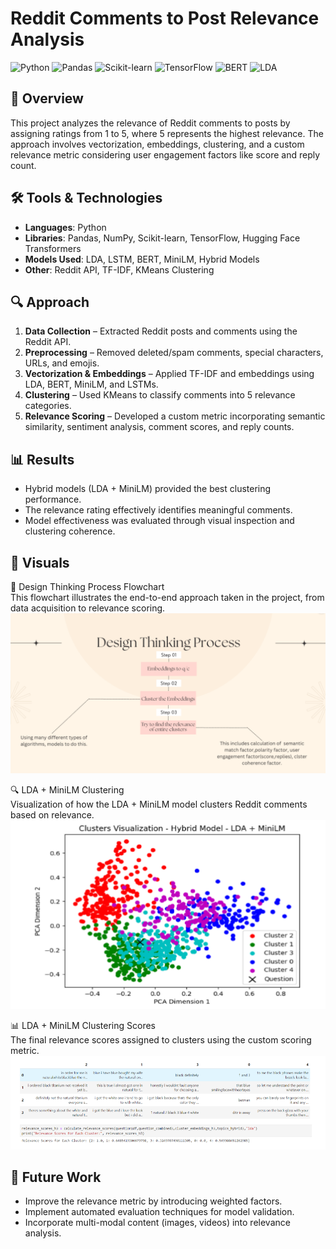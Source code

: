 # Reddit Comments to Post Relevance Analysis

![Python](https://img.shields.io/badge/Python-3.10-blue) 
![Pandas](https://img.shields.io/badge/Pandas-1.5.3-orange) 
![Scikit-learn](https://img.shields.io/badge/Scikit--learn-1.2.2-yellow) 
![TensorFlow](https://img.shields.io/badge/TensorFlow-2.10-red)
![BERT](https://img.shields.io/badge/BERT-transformers-green)
![LDA](https://img.shields.io/badge/LDA-Topic%20Modeling-blueviolet)

## 📌 Overview  
This project analyzes the relevance of Reddit comments to posts by assigning ratings from 1 to 5, where 5 represents the highest relevance. The approach involves vectorization, embeddings, clustering, and a custom relevance metric considering user engagement factors like score and reply count.

## 🛠 Tools & Technologies  
- **Languages**: Python  
- **Libraries**: Pandas, NumPy, Scikit-learn, TensorFlow, Hugging Face Transformers  
- **Models Used**: LDA, LSTM, BERT, MiniLM, Hybrid Models  
- **Other**: Reddit API, TF-IDF, KMeans Clustering  

## 🔍 Approach  
1. **Data Collection** – Extracted Reddit posts and comments using the Reddit API.  
2. **Preprocessing** – Removed deleted/spam comments, special characters, URLs, and emojis.  
3. **Vectorization & Embeddings** – Applied TF-IDF and embeddings using LDA, BERT, MiniLM, and LSTMs.  
4. **Clustering** – Used KMeans to classify comments into 5 relevance categories.  
5. **Relevance Scoring** – Developed a custom metric incorporating semantic similarity, sentiment analysis, comment scores, and reply counts.  

## 📊 Results  
- Hybrid models (LDA + MiniLM) provided the best clustering performance.  
- The relevance rating effectively identifies meaningful comments.  
- Model effectiveness was evaluated through visual inspection and clustering coherence.  

## 📸 Visuals  

🧩 Design Thinking Process Flowchart  
This flowchart illustrates the end-to-end approach taken in the project, from data acquisition to relevance scoring.  
![Design Thinking Process](Images/design_thinking_process_flowchart.png)  

🔍 LDA + MiniLM Clustering  
Visualization of how the LDA + MiniLM model clusters Reddit comments based on relevance.  
![LDA + MiniLM Clustering](Images/lda_minilm_clustering.png)  

📊 LDA + MiniLM Clustering Scores  
The final relevance scores assigned to clusters using the custom scoring metric.  
![LDA + MiniLM Clustering Scores](Images/lda_minilm_clustering_scores.png)  
 


## 🚀 Future Work  
- Improve the relevance metric by introducing weighted factors.  
- Implement automated evaluation techniques for model validation.  
- Incorporate multi-modal content (images, videos) into relevance analysis.  

